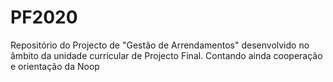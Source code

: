 # PF2020
Repositório do Projecto de "Gestão de Arrendamentos" desenvolvido no âmbito da unidade curricular de Projecto Final.
Contando ainda cooperação e orientação da Noop
